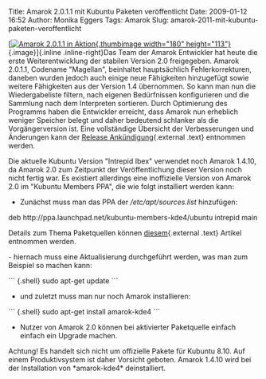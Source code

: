 Title: Amarok 2.0.1.1 mit Kubuntu Paketen veröffentlicht
Date: 2009-01-12 16:52
Author: Monika Eggers
Tags: Amarok
Slug: amarok-2011-mit-kubuntu-paketen-veroffentlicht

[[![Amarok 2.0.1.1 in
Aktion](http://wiki.kubuntu-de.org/images/thumb/Amarok2.0.1.1.png/150px-Amarok2.0.1.1.png){.thumbimage
width="180"
height="113"}](http://wiki.kubuntu-de.org/Bild:Amarok2.0.1.1.png "Amarok 2.0.1.1 in Aktion"){.image}]{.inline
.inline-right}Das Team der Amarok Entwickler hat heute die erste
Weiterentwicklung der stabilen Version 2.0 freigegeben. Amarok 2.0.1.1,
Codename "Magellan", beinhaltet hauptsächlich Fehlerkorrekturen, daneben
wurden jedoch auch einige neue Fähigkeiten hinzugefügt sowie weitere
Fähigkeiten aus der Version 1.4 übernommen. So kann man nun die
Wiedergabeliste filtern, nach eigenen Bedürfnissen konfigurieren und die
Sammlung nach dem Interpreten sortieren. Durch Optimierung des Programms
haben die Entwickler erreicht, dass Amarok nun erheblich weniger
Speicher belegt und daher bedeutend schlanker als die Vorgängerversion
ist. Eine vollständige Übersicht der Verbesserungen und Änderungen kann
der [Release
Ankündigung](http://amarok.kde.org/en/releases/2.0.1.1 "http://amarok.kde.org/en/releases/2.0.1.1"){.external
.text} entnommen werden.

</p>
Die aktuelle Kubuntu Version "Intrepid Ibex" verwendet noch Amarok
1.4.10, da Amarok 2.0 zum Zeitpunkt der Veröffentlichung dieser Version
noch nicht fertig war. Es existiert allerdings eine inoffizielle Version
von Amarok 2.0 im "Kubuntu Members PPA", die wie folgt installiert
werden kann:

</p>
<!--break--><!--break-->

-   Zunächst muss man das PPA der */etc/apt/sources.list* hinzufügen:
    </p>
    <p>

</p>
    deb http://ppa.launchpad.net/kubuntu-members-kde4/ubuntu intrepid main

Details zum Thema Paketquellen können
[diesem](http://wiki.kubuntu-de.org/Konfiguration/Programme_installieren/Paketmanagement/Paketquellen "http://wiki.kubuntu-de.org/Konfiguration/Programme_installieren/Paketmanagement/Paketquellen"){.external
.text} Artikel entnommen werden.

</p>
-   hiernach muss eine Aktualisierung durchgeführt werden, was man zum
    Beispiel so machen kann:
    </p>
    <p>

</p>
``` {.shell}
sudo apt-get update
```

-   und zuletzt muss man nur noch Amarok installieren:
    </p>
    <p>

</p>
``` {.shell}
sudo apt-get install amarok-kde4
```

-   Nutzer von Amarok 2.0 können bei aktivierter Paketquelle einfach
    einfach ein Upgrade machen.
    </p>
    <p>

</p>
Achtung! Es handelt sich nicht um offizielle Pakete für Kubuntu 8.10.
Auf einem Produktivsystem ist daher Vorsicht geboten. Amarok 1.4.10 wird
bei der Installation von *amarok-kde4* deinstalliert.

</p>

